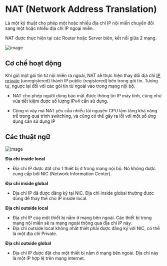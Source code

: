# NAT (Network Address Translation)
Là một kỹ thuật cho phép một hoặc nhiều địa chỉ IP nội miền chuyển đổi sang một hoặc nhiều địa chỉ IP ngoại miền.
 
NAT được thực hiện tại các Router hoặc Server biên, kết nối giữa 2 mạng.

![image](https://user-images.githubusercontent.com/83684068/120141004-db038c80-c205-11eb-86e9-c1ed5b7c2e96.png)

## Cơ chế hoạt động 
Khi gửi một gói tin từ nội miền ra ngoài, NAT sẽ thực hiện thay đổi địa chỉ [IP private](https://github.com/huynp1999/huynp/blob/master/Network/Basic/IPv4.md) (unregistered) thành IP public (registered) bên trong gói tin.
Tương tự, ngược lại đối với các gói tin từ ngoài vào trong mạng nội bộ.

- NAT cho phép người dùng bảo mật được thông tin IP máy tính, cũng như vừa tiết kiệm được số lượng IPv4 cần sử dụng.

- Cũng vì vậy mà NAT yêu cầu nhiều tài nguyên CPU làm tăng khả năng trễ trong quá trình switching, và cũng có thể gây ra lỗi với một số ứng dụng cần sử dụng IP

## Các thuật ngữ
![image](https://user-images.githubusercontent.com/83684068/120202527-e16b2600-c250-11eb-96bb-911946beaa13.png)

**Địa chỉ inside local**
- Địa chỉ IP được đặt cho 1 thiết bị ở trong mạng nội bộ. Nó không được cung cấp bởi NIC (Network Information Center).

**Địa chỉ inside global**
- Địa chỉ IP đã được đăng ký tại NIC. Địa chỉ inside global thường được dùng để thay thế cho IP inside local.

**Địa chỉ outside local**
- Địa chỉ IP của một thiết bị nằm ở mạng bên ngoài. Các thiết bị trong mạng nội miền sẽ ra mạng ngoài thông qua địa chỉ IP này.
- Địa chỉ outside local không nhất thiết phải được đăng ký với NIC, có thể là một địa chỉ Private.

**Địa chỉ outside global**
- Địa chỉ IP được đặt cho một thiết bị nằm ở mạng bên ngoài. Địa chỉ này là một IP hợp lệ trên mạng internet.
